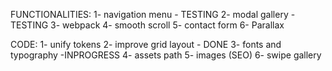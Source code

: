FUNCTIONALITIES:
1- navigation menu - TESTING
2- modal gallery - TESTING
3- webpack
4- smooth scroll
5- contact form
6- Parallax

CODE:
1- unify tokens
2- improve grid layout - DONE
3- fonts and typography -INPROGRESS
4- assets path
5- images (SEO)
6- swipe gallery
